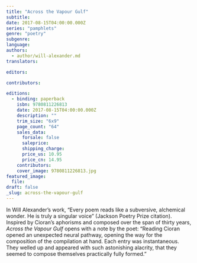 ```yaml
---
title: "Across the Vapour Gulf"
subtitle:
date: 2017-08-15T04:00:00.000Z
series: "pamphlets"
genre: "poetry"
subgenre:
language:
authors:
  - author/will-alexander.md
translators:

editors:

contributors:

editions:
  - binding: paperback
    isbn: 9780811226813
    date: 2017-08-15T04:00:00.000Z
    description: ""
    trim_size: "6x9"
    page_count: "64"
    sales_data:
      forsale: false
      saleprice:
      shipping_charge:
      price_us: 10.95
      price_cn: 14.95
    contributors:
    cover_image: 9780811226813.jpg
featured_image:
  file:
draft: false
_slug: across-the-vapour-gulf
---
```


In Will Alexander’s work, “Every poem reads like a subversive, alchemical wonder. He is truly a singular voice” (Jackson Poetry Prize citation). Inspired by Cioran’s aphorisms and composed over the span of thirty years, _Across the Vapour Gulf_ opens with a note by the poet: “Reading Cioran opened an unexpected neural pathway, opening the way for the composition of the compilation at hand. Each entry was instantaneous. They welled up and appeared with such astonishing alacrity, that they seemed to compose themselves practically fully formed.”
